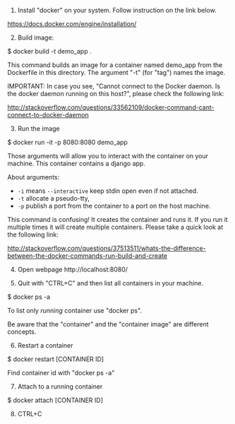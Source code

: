 1. Install "docker" on your system.  Follow instruction on the link
below.

  https://docs.docker.com/engine/installation/

2. Build image: 

$ docker build -t demo_app .

This command builds an image for a container named demo_app from the
Dockerfile in this directory.  The argument "-t" (for "tag") names the
image.

IMPORTANT: In case you see, "Cannot connect to the Docker daemon. Is
the docker daemon running on this host?", please check the following
link:

  http://stackoverflow.com/questions/33562109/docker-command-cant-connect-to-docker-daemon

3. Run the image

$ docker run -it -p 8080:8080  demo_app

Those arguments will allow you to interact with the container on your
machine.  This container contains a django app. 

About arguments: 
  - `-i` means `--interactive` keep stdin open even if not attached.
  - `-t` allocate a pseudo-tty, 
  - `-p` publish a port from the container to a port on the host machine.

This command is confusing!  It creates the container and runs it.  If
you run it multiple times it will create multiple containers.  Please
take a quick look at the following link:

http://stackoverflow.com/questions/37513511/whats-the-difference-between-the-docker-commands-run-build-and-create

4. Open webpage http://localhost:8080/

5. Quit with "CTRL+C" and then list all containers in your machine.

$ docker ps -a

To list only *running* container use "docker ps".

Be aware that the "container" and the "container image" are different
concepts.

6. Restart a container

$ docker restart [CONTAINER ID]

Find container id with "docker ps -a"

7. Attach to a running container

$ docker attach [CONTAINER ID]

8. CTRL+C
